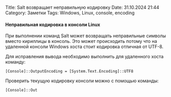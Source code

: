 Title: Salt возвращает неправильную кодировку
Date: 31.10.2024 21:44
Category: Заметки
Tags: Windows, Linux, console, encoding

#### Неправильная кодировка в консоли Linux

При выполнении команд Salt может возвращать неправильные символы вместо кириллицы в консоль. Это может происходить потому что на удаленной консоли Windows хоста стоит кодировка отличная от UTF-8.

Для исправления вывода необходимо выполнить для удаленного хоста команду:
```
[Console]::OutputEncoding = [System.Text.Encoding]::UTF8
```
Проверить текущую кодировку консоли можно с помощью команды:
```
[Console]::Out
```
